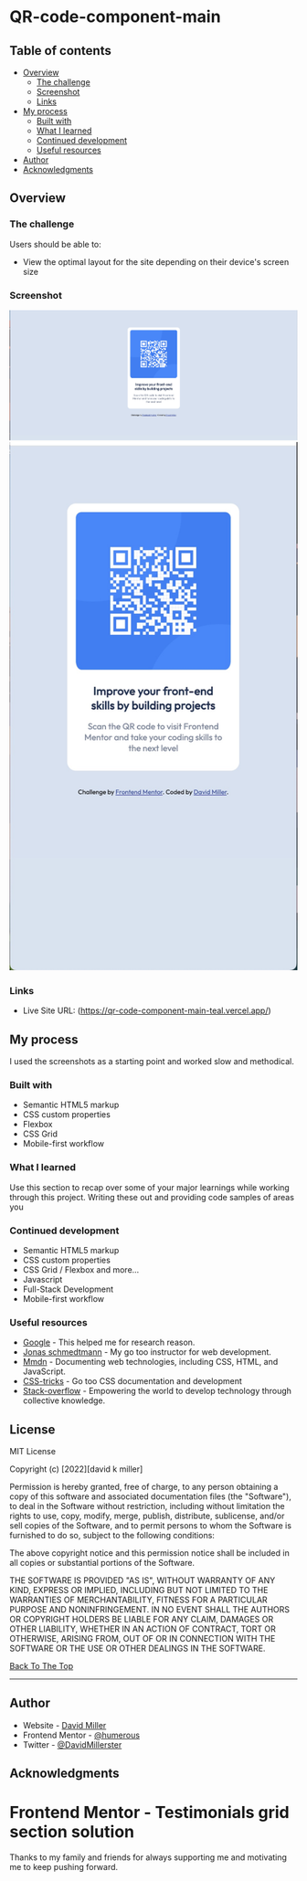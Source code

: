 # QR-code-component-main

## Table of contents

- [Overview](#overview)
  - [The challenge](#the-challenge)
  - [Screenshot](#screenshot)
  - [Links](#links)
- [My process](#my-process)
  - [Built with](#built-with)
  - [What I learned](#what-i-learned)
  - [Continued development](#continued-development)
  - [Useful resources](#useful-resources)
- [Author](#author)
- [Acknowledgments](#acknowledgments)

## Overview

### The challenge

Users should be able to:

- View the optimal layout for the site depending on their device's screen size

### Screenshot

![Desktop-View](https://github.com/Humerous/QR-code-component-main/blob/main/Desktop%20View.jpg)
![Mobile-View](https://github.com/Humerous/QR-code-component-main/blob/main/Mobile%20View.jpg)


### Links

- Live Site URL: (https://qr-code-component-main-teal.vercel.app/)

## My process

I used the screenshots as a starting point and worked slow and methodical.

### Built with

- Semantic HTML5 markup
- CSS custom properties
- Flexbox
- CSS Grid
- Mobile-first workflow

### What I learned

Use this section to recap over some of your major learnings while working through this project. Writing these out and providing code samples of areas you

### Continued development

- Semantic HTML5 markup
- CSS custom properties
- CSS Grid / Flexbox and more...
- Javascript
- Full-Stack Development
- Mobile-first workflow

### Useful resources

- [Google](https://www.google.com) - This helped me for research reason.
- [Jonas schmedtmann](https://codingheroes.io/) - My go too instructor for web development.
- [Mmdn](https://developer.mozilla.org/en-US/) - Documenting web technologies, including CSS, HTML, and JavaScript.
- [CSS-tricks](https://css-tricks.com/) - Go too CSS documentation and development
- [Stack-overflow](https://stackoverflow.com/) - Empowering the world to develop technology through collective knowledge.

## License

MIT License

Copyright (c) [2022][david k miller]

Permission is hereby granted, free of charge, to any person obtaining a copy
of this software and associated documentation files (the "Software"), to deal
in the Software without restriction, including without limitation the rights
to use, copy, modify, merge, publish, distribute, sublicense, and/or sell
copies of the Software, and to permit persons to whom the Software is
furnished to do so, subject to the following conditions:

The above copyright notice and this permission notice shall be included in all
copies or substantial portions of the Software.

THE SOFTWARE IS PROVIDED "AS IS", WITHOUT WARRANTY OF ANY KIND, EXPRESS OR
IMPLIED, INCLUDING BUT NOT LIMITED TO THE WARRANTIES OF MERCHANTABILITY,
FITNESS FOR A PARTICULAR PURPOSE AND NONINFRINGEMENT. IN NO EVENT SHALL THE
AUTHORS OR COPYRIGHT HOLDERS BE LIABLE FOR ANY CLAIM, DAMAGES OR OTHER
LIABILITY, WHETHER IN AN ACTION OF CONTRACT, TORT OR OTHERWISE, ARISING FROM,
OUT OF OR IN CONNECTION WITH THE SOFTWARE OR THE USE OR OTHER DEALINGS IN THE
SOFTWARE.

[Back To The Top](#read-me-template)

---

## Author

- Website - [David Miller](https://my-portfolio-phi-seven.vercel.app/)
- Frontend Mentor - [@humerous](https://www.frontendmentor.io/profile/Humerous)
- Twitter - [@DavidMillerster](https://www.twitter.com/DavidMillerster)

## Acknowledgments

# Frontend Mentor - Testimonials grid section solution

Thanks to my family and friends for always supporting me and motivating me to keep pushing forward.

